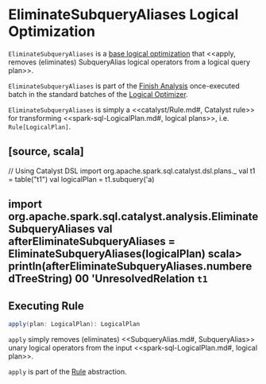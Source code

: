 # EliminateSubqueryAliases Logical Optimization

`EliminateSubqueryAliases` is a [base logical optimization](../catalyst/Optimizer.md#batches) that <<apply, removes (eliminates) SubqueryAlias logical operators from a logical query plan>>.

`EliminateSubqueryAliases` is part of the [Finish Analysis](../catalyst/Optimizer.md#Finish_Analysis) once-executed batch in the standard batches of the [Logical Optimizer](../catalyst/Optimizer.md).

`EliminateSubqueryAliases` is simply a <<catalyst/Rule.md#, Catalyst rule>> for transforming <<spark-sql-LogicalPlan.md#, logical plans>>, i.e. `Rule[LogicalPlan]`.

[source, scala]
----
// Using Catalyst DSL
import org.apache.spark.sql.catalyst.dsl.plans._
val t1 = table("t1")
val logicalPlan = t1.subquery('a)

import org.apache.spark.sql.catalyst.analysis.EliminateSubqueryAliases
val afterEliminateSubqueryAliases = EliminateSubqueryAliases(logicalPlan)
scala> println(afterEliminateSubqueryAliases.numberedTreeString)
00 'UnresolvedRelation `t1`
----

## <span id="apply"> Executing Rule

```scala
apply(plan: LogicalPlan): LogicalPlan
```

`apply` simply removes (eliminates) <<SubqueryAlias.md#, SubqueryAlias>> unary logical operators from the input <<spark-sql-LogicalPlan.md#, logical plan>>.

`apply` is part of the [Rule](../catalyst/Rule.md#apply) abstraction.

